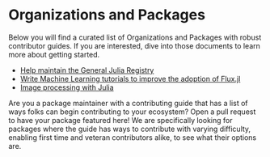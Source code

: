 
# Organizations and Packages

Below you will find a curated list of Organizations and Packages with robust contributor guides. If you are interested, dive into those documents to learn more about getting started.

- [Help maintain the General Julia Registry](https://github.com/JuliaRegistries/General/blob/master/CONTRIBUTING.md)
- [Write Machine Learning tutorials to improve the adoption of Flux.jl](https://github.com/FluxML/Flux.jl/blob/master/CONTRIBUTING.md)
- [Image processing with Julia](https://github.com/JuliaImages/Images.jl/blob/master/CONTRIBUTING.md)

Are you a package maintainer with a contributing guide that has a list of ways folks can begin contributing to your ecosystem? Open a pull request to have your package featured here! We are specifically looking for packages where the guide has ways to contribute with varying difficulty, enabling first time and veteran contributors alike, to see what their options are.
